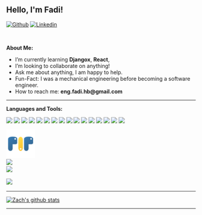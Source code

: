 <!-- Your title -->
## Hello, I'm Fadi!

<!-- Your badges
You can use the website to generate badges: https://shields.io/
-->


[![Github](https://img.shields.io/badge/-Github-000?style=flat&logo=Github&logoColor=white)](https://github.com/fadiHB)
[![Linkedin](https://img.shields.io/badge/-LinkedIn-blue?style=flat&logo=Linkedin&logoColor=white)](https://www.linkedin.com/in/mhd-fadi-habboubati/)

&nbsp;

<!-- Talking about you -->
**About Me:**

<!--- I’m currently working at __[ASAC-LTUC](https://github.com/LTUC)__. -->
- I’m currently learning __Djangox__, __React__,
- I’m looking to collaborate on anything!
- Ask me about anything, I am happy to help.
- Fun-Fact: I was a mechanical engineering before becoming a software engineer.
- How to reach me: __eng.fadi.hb@gmail.com__

---

**Languages and Tools:**

<p>
  <code><img width="15%" src="https://www.vectorlogo.zone/logos/javascript/javascript-ar21.svg"></code>
  <code><img width="15%" src="https://www.vectorlogo.zone/logos/python/python-ar21.svg"></code>
   <code><img width="15%" src="https://www.vectorlogo.zone/logos/numpy/numpy-ar21.svg"></code>
  <code><img width="15%" src="https://www.vectorlogo.zone/logos/usepanda/usepanda-ar21.svg"></code>
  <code><img width="15%" src="https://www.vectorlogo.zone/logos/reactjs/reactjs-ar21.svg"></code>
  <code><img width="15%" src="https://www.vectorlogo.zone/logos/getbootstrap/getbootstrap-ar21.svg"></code>
  <code><img width="15%" src="https://www.vectorlogo.zone/logos/nodejs/nodejs-ar21.svg"></code>
  <code><img width="15%" src="https://www.vectorlogo.zone/logos/expressjs/expressjs-ar21.svg"></code>
  <code><img width="15%" src="https://www.vectorlogo.zone/logos/djangoproject/djangoproject-ar21.svg"></code>
  <code><img width="15%" src="https://www.vectorlogo.zone/logos/visualstudio_code/visualstudio_code-ar21.svg"></code>
  <code><img width="15%" src="https://www.vectorlogo.zone/logos/jupyter/jupyter-ar21.svg"></code>
  <code><img width="15%" src="https://www.vectorlogo.zone/logos/mysql/mysql-ar21.svg"></code>
  <code><img width="15%" src="https://www.vectorlogo.zone/logos/postgresql/postgresql-ar21.svg"></code>
  <code><img width="15%" src="https://www.vectorlogo.zone/logos/docker/docker-ar21.svg"></code>
  <code><img width="15%" src="https://www.vectorlogo.zone/logos/heroku/heroku-ar21.svg"></code>
  <code><img width="15%" src="https://www.vectorlogo.zone/logos/git-scm/git-scm-ar21.svg"></code>

  
  <code><img width="15%" height="75px" src="https://raw.githubusercontent.com/vscode-icons/vscode-icons/1120bad531c928642d2ee49942be079a9fb0519b/icons/file_type_pip.svg">
   <code><img width="15%" src="https://www.vectorlogo.zone/logos/npmjs/npmjs-ar21.svg"></code>
  <code><img width="15%" src="https://www.vectorlogo.zone/logos/yarnpkg/yarnpkg-ar21.svg"></code></code>  
  
  <code><img width="15%" src="https://www.vectorlogo.zone/logos/archlinux/archlinux-ar21.svg"></code>
</p>

---


<a href="https://github.com/zjayers/github-readme-stats">
   <img width="60%" alt="Zach's github stats" src="https://github-readme-stats.vercel.app/api?username=fadiHB&show_icons=true&hide_border=true" />
</a>

-----
